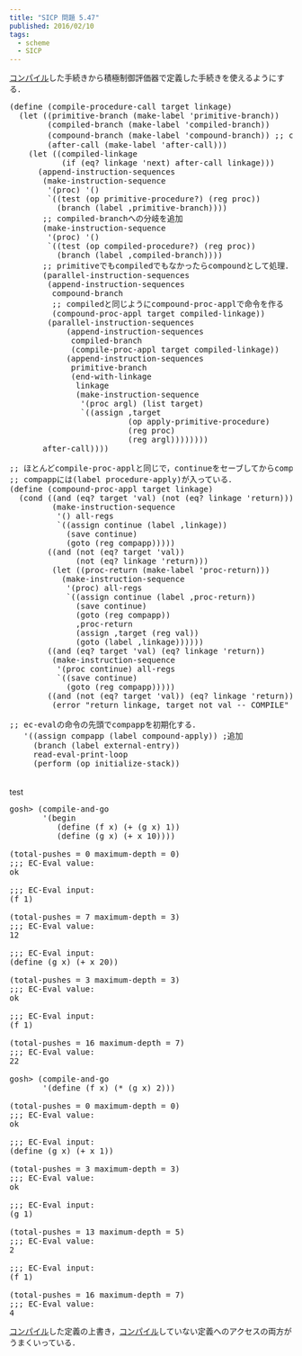 ```yaml
---
title: "SICP 問題 5.47"
published: 2016/02/10
tags:
  - scheme
  - SICP
---
```


<p><a class="keyword" href="http://d.hatena.ne.jp/keyword/%A5%B3%A5%F3%A5%D1%A5%A4%A5%EB">コンパイル</a>した手続きから積極制御評価器で定義した手続きを使えるようにする．</p>

<pre class="code lang-scheme" data-lang="scheme" data-unlink><span class="synSpecial">(</span><span class="synStatement">define</span> <span class="synSpecial">(</span>compile-procedure-call target linkage<span class="synSpecial">)</span>
  <span class="synSpecial">(</span><span class="synStatement">let</span> <span class="synSpecial">((</span>primitive-branch <span class="synSpecial">(</span>make-label <span class="synSpecial">'</span>primitive-branch<span class="synSpecial">))</span>
        <span class="synSpecial">(</span>compiled-branch <span class="synSpecial">(</span>make-label <span class="synSpecial">'</span>compiled-branch<span class="synSpecial">))</span>
        <span class="synSpecial">(</span>compound-branch <span class="synSpecial">(</span>make-label <span class="synSpecial">'</span>compound-branch<span class="synSpecial">))</span> <span class="synComment">;; compound-branchの作成</span>
        <span class="synSpecial">(</span>after-call <span class="synSpecial">(</span>make-label <span class="synSpecial">'</span>after-call<span class="synSpecial">)))</span>
    <span class="synSpecial">(</span><span class="synStatement">let</span> <span class="synSpecial">((</span>compiled-linkage
           <span class="synSpecial">(</span><span class="synStatement">if</span> <span class="synSpecial">(</span><span class="synIdentifier">eq?</span> linkage <span class="synSpecial">'</span>next<span class="synSpecial">)</span> after-call linkage<span class="synSpecial">)))</span>
      <span class="synSpecial">(</span>append-instruction-sequences
       <span class="synSpecial">(</span>make-instruction-sequence
        <span class="synSpecial">'(</span>proc<span class="synSpecial">)</span> <span class="synSpecial">'()</span>
        <span class="synSpecial">`((</span>test <span class="synSpecial">(</span>op primitive-procedure?<span class="synSpecial">)</span> <span class="synSpecial">(</span>reg proc<span class="synSpecial">))</span>
          <span class="synSpecial">(</span>branch <span class="synSpecial">(</span>label <span class="synSpecial">,</span>primitive-branch<span class="synSpecial">))))</span>
       <span class="synComment">;; compiled-branchへの分岐を追加</span>
       <span class="synSpecial">(</span>make-instruction-sequence
        <span class="synSpecial">'(</span>proc<span class="synSpecial">)</span> <span class="synSpecial">'()</span>
        <span class="synSpecial">`((</span>test <span class="synSpecial">(</span>op compiled-procedure?<span class="synSpecial">)</span> <span class="synSpecial">(</span>reg proc<span class="synSpecial">))</span>
          <span class="synSpecial">(</span>branch <span class="synSpecial">(</span>label <span class="synSpecial">,</span>compiled-branch<span class="synSpecial">))))</span>
       <span class="synComment">;; primitiveでもcompiledでもなかったらcompoundとして処理．</span>
       <span class="synSpecial">(</span>parallel-instruction-sequences
        <span class="synSpecial">(</span>append-instruction-sequences
         compound-branch
         <span class="synComment">;; compiledと同じようにcompound-proc-applで命令を作る</span>
         <span class="synSpecial">(</span>compound-proc-appl target compiled-linkage<span class="synSpecial">))</span>
        <span class="synSpecial">(</span>parallel-instruction-sequences
            <span class="synSpecial">(</span>append-instruction-sequences
             compiled-branch
             <span class="synSpecial">(</span>compile-proc-appl target compiled-linkage<span class="synSpecial">))</span>
            <span class="synSpecial">(</span>append-instruction-sequences
             primitive-branch
             <span class="synSpecial">(</span>end-with-linkage
              linkage
              <span class="synSpecial">(</span>make-instruction-sequence
               <span class="synSpecial">'(</span>proc argl<span class="synSpecial">)</span> <span class="synSpecial">(</span><span class="synIdentifier">list</span> target<span class="synSpecial">)</span>
               <span class="synSpecial">`((</span>assign <span class="synSpecial">,</span>target
                         <span class="synSpecial">(</span>op apply-primitive-procedure<span class="synSpecial">)</span>
                         <span class="synSpecial">(</span>reg proc<span class="synSpecial">)</span>
                         <span class="synSpecial">(</span>reg argl<span class="synSpecial">))))))))</span>
       after-call<span class="synSpecial">))))</span>

<span class="synComment">;; ほとんどcompile-proc-applと同じで，continueをセーブしてからcompappにジャンプする．</span>
<span class="synComment">;; compappには(label procedure-apply)が入っている．</span>
<span class="synSpecial">(</span><span class="synStatement">define</span> <span class="synSpecial">(</span>compound-proc-appl target linkage<span class="synSpecial">)</span>
  <span class="synSpecial">(</span><span class="synStatement">cond</span> <span class="synSpecial">((</span><span class="synStatement">and</span> <span class="synSpecial">(</span><span class="synIdentifier">eq?</span> target <span class="synSpecial">'</span>val<span class="synSpecial">)</span> <span class="synSpecial">(</span><span class="synIdentifier">not</span> <span class="synSpecial">(</span><span class="synIdentifier">eq?</span> linkage <span class="synSpecial">'</span>return<span class="synSpecial">)))</span>
         <span class="synSpecial">(</span>make-instruction-sequence
          <span class="synSpecial">'()</span> all-regs
          <span class="synSpecial">`((</span>assign continue <span class="synSpecial">(</span>label <span class="synSpecial">,</span>linkage<span class="synSpecial">))</span>
            <span class="synSpecial">(</span>save continue<span class="synSpecial">)</span>
            <span class="synSpecial">(</span>goto <span class="synSpecial">(</span>reg compapp<span class="synSpecial">)))))</span>
        <span class="synSpecial">((</span><span class="synStatement">and</span> <span class="synSpecial">(</span><span class="synIdentifier">not</span> <span class="synSpecial">(</span><span class="synIdentifier">eq?</span> target <span class="synSpecial">'</span>val<span class="synSpecial">))</span>
              <span class="synSpecial">(</span><span class="synIdentifier">not</span> <span class="synSpecial">(</span><span class="synIdentifier">eq?</span> linkage <span class="synSpecial">'</span>return<span class="synSpecial">)))</span>
         <span class="synSpecial">(</span><span class="synStatement">let</span> <span class="synSpecial">((</span>proc-return <span class="synSpecial">(</span>make-label <span class="synSpecial">'</span>proc-return<span class="synSpecial">)))</span>
           <span class="synSpecial">(</span>make-instruction-sequence
            <span class="synSpecial">'(</span>proc<span class="synSpecial">)</span> all-regs
            <span class="synSpecial">`((</span>assign continue <span class="synSpecial">(</span>label <span class="synSpecial">,</span>proc-return<span class="synSpecial">))</span>
              <span class="synSpecial">(</span>save continue<span class="synSpecial">)</span>
              <span class="synSpecial">(</span>goto <span class="synSpecial">(</span>reg compapp<span class="synSpecial">))</span>
              <span class="synSpecial">,</span>proc-return
              <span class="synSpecial">(</span>assign <span class="synSpecial">,</span>target <span class="synSpecial">(</span>reg val<span class="synSpecial">))</span>
              <span class="synSpecial">(</span>goto <span class="synSpecial">(</span>label <span class="synSpecial">,</span>linkage<span class="synSpecial">))))))</span>
        <span class="synSpecial">((</span><span class="synStatement">and</span> <span class="synSpecial">(</span><span class="synIdentifier">eq?</span> target <span class="synSpecial">'</span>val<span class="synSpecial">)</span> <span class="synSpecial">(</span><span class="synIdentifier">eq?</span> linkage <span class="synSpecial">'</span>return<span class="synSpecial">))</span>
         <span class="synSpecial">(</span>make-instruction-sequence
          <span class="synSpecial">'(</span>proc continue<span class="synSpecial">)</span> all-regs
          <span class="synSpecial">`((</span>save continue<span class="synSpecial">)</span>
            <span class="synSpecial">(</span>goto <span class="synSpecial">(</span>reg compapp<span class="synSpecial">)))))</span>
        <span class="synSpecial">((</span><span class="synStatement">and</span> <span class="synSpecial">(</span><span class="synIdentifier">not</span> <span class="synSpecial">(</span><span class="synIdentifier">eq?</span> target <span class="synSpecial">'</span>val<span class="synSpecial">))</span> <span class="synSpecial">(</span><span class="synIdentifier">eq?</span> linkage <span class="synSpecial">'</span>return<span class="synSpecial">))</span>
         <span class="synSpecial">(</span>error <span class="synConstant">&quot;return linkage, target not val -- COMPILE&quot;</span> target<span class="synSpecial">))))</span>

<span class="synComment">;; ec-evalの命令の先頭でcompappを初期化する．</span>
   <span class="synSpecial">'((</span>assign compapp <span class="synSpecial">(</span>label compound-apply<span class="synSpecial">))</span> <span class="synComment">;追加</span>
     <span class="synSpecial">(</span>branch <span class="synSpecial">(</span>label external-entry<span class="synSpecial">))</span>
     read-eval-print-loop
     <span class="synSpecial">(</span>perform <span class="synSpecial">(</span>op initialize-stack<span class="synSpecial">))</span>
</pre>


<p>　<br/>
test</p>

<pre class="code lang-scheme" data-lang="scheme" data-unlink>gosh&gt; <span class="synSpecial">(</span>compile-and-go
       <span class="synSpecial">'(</span>begin
          <span class="synSpecial">(</span>define <span class="synSpecial">(</span>f x<span class="synSpecial">)</span> <span class="synSpecial">(</span>+ <span class="synSpecial">(</span>g x<span class="synSpecial">)</span> <span class="synConstant">1</span><span class="synSpecial">))</span>
          <span class="synSpecial">(</span>define <span class="synSpecial">(</span>g x<span class="synSpecial">)</span> <span class="synSpecial">(</span>+ x <span class="synConstant">10</span><span class="synSpecial">))))</span>

<span class="synSpecial">(</span>total-pushes <span class="synIdentifier">=</span> <span class="synConstant">0</span> maximum-depth <span class="synIdentifier">=</span> <span class="synConstant">0</span><span class="synSpecial">)</span>
<span class="synComment">;;; EC-Eval value:</span>
ok

<span class="synComment">;;; EC-Eval input:</span>
<span class="synSpecial">(</span>f <span class="synConstant">1</span><span class="synSpecial">)</span>

<span class="synSpecial">(</span>total-pushes <span class="synIdentifier">=</span> <span class="synConstant">7</span> maximum-depth <span class="synIdentifier">=</span> <span class="synConstant">3</span><span class="synSpecial">)</span>
<span class="synComment">;;; EC-Eval value:</span>
<span class="synConstant">12</span>

<span class="synComment">;;; EC-Eval input:</span>
<span class="synSpecial">(</span><span class="synStatement">define</span> <span class="synSpecial">(</span>g x<span class="synSpecial">)</span> <span class="synSpecial">(</span><span class="synIdentifier">+</span> x <span class="synConstant">20</span><span class="synSpecial">))</span>

<span class="synSpecial">(</span>total-pushes <span class="synIdentifier">=</span> <span class="synConstant">3</span> maximum-depth <span class="synIdentifier">=</span> <span class="synConstant">3</span><span class="synSpecial">)</span>
<span class="synComment">;;; EC-Eval value:</span>
ok

<span class="synComment">;;; EC-Eval input:</span>
<span class="synSpecial">(</span>f <span class="synConstant">1</span><span class="synSpecial">)</span>

<span class="synSpecial">(</span>total-pushes <span class="synIdentifier">=</span> <span class="synConstant">16</span> maximum-depth <span class="synIdentifier">=</span> <span class="synConstant">7</span><span class="synSpecial">)</span>
<span class="synComment">;;; EC-Eval value:</span>
<span class="synConstant">22</span>

gosh&gt; <span class="synSpecial">(</span>compile-and-go
       <span class="synSpecial">'(</span>define <span class="synSpecial">(</span>f x<span class="synSpecial">)</span> <span class="synSpecial">(</span>* <span class="synSpecial">(</span>g x<span class="synSpecial">)</span> <span class="synConstant">2</span><span class="synSpecial">)))</span>

<span class="synSpecial">(</span>total-pushes <span class="synIdentifier">=</span> <span class="synConstant">0</span> maximum-depth <span class="synIdentifier">=</span> <span class="synConstant">0</span><span class="synSpecial">)</span>
<span class="synComment">;;; EC-Eval value:</span>
ok

<span class="synComment">;;; EC-Eval input:</span>
<span class="synSpecial">(</span><span class="synStatement">define</span> <span class="synSpecial">(</span>g x<span class="synSpecial">)</span> <span class="synSpecial">(</span><span class="synIdentifier">+</span> x <span class="synConstant">1</span><span class="synSpecial">))</span>

<span class="synSpecial">(</span>total-pushes <span class="synIdentifier">=</span> <span class="synConstant">3</span> maximum-depth <span class="synIdentifier">=</span> <span class="synConstant">3</span><span class="synSpecial">)</span>
<span class="synComment">;;; EC-Eval value:</span>
ok

<span class="synComment">;;; EC-Eval input:</span>
<span class="synSpecial">(</span>g <span class="synConstant">1</span><span class="synSpecial">)</span>

<span class="synSpecial">(</span>total-pushes <span class="synIdentifier">=</span> <span class="synConstant">13</span> maximum-depth <span class="synIdentifier">=</span> <span class="synConstant">5</span><span class="synSpecial">)</span>
<span class="synComment">;;; EC-Eval value:</span>
<span class="synConstant">2</span>

<span class="synComment">;;; EC-Eval input:</span>
<span class="synSpecial">(</span>f <span class="synConstant">1</span><span class="synSpecial">)</span>

<span class="synSpecial">(</span>total-pushes <span class="synIdentifier">=</span> <span class="synConstant">16</span> maximum-depth <span class="synIdentifier">=</span> <span class="synConstant">7</span><span class="synSpecial">)</span>
<span class="synComment">;;; EC-Eval value:</span>
<span class="synConstant">4</span>
</pre>


<p><a class="keyword" href="http://d.hatena.ne.jp/keyword/%A5%B3%A5%F3%A5%D1%A5%A4%A5%EB">コンパイル</a>した定義の上書き，<a class="keyword" href="http://d.hatena.ne.jp/keyword/%A5%B3%A5%F3%A5%D1%A5%A4%A5%EB">コンパイル</a>していない定義へのアクセスの両方がうまくいっている．</p>

